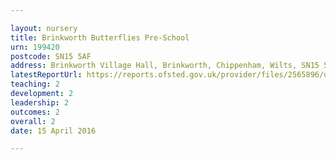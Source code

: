 ```yaml
---

layout: nursery
title: Brinkworth Butterflies Pre-School
urn: 199420
postcode: SN15 5AF
address: Brinkworth Village Hall, Brinkworth, Chippenham, Wilts, SN15 5AF
latestReportUrl: https://reports.ofsted.gov.uk/provider/files/2565896/urn/199420.pdf
teaching: 2
development: 2
leadership: 2
outcomes: 2
overall: 2
date: 15 April 2016

---
```

